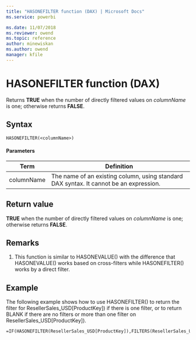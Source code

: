 ```yaml
---
title: "HASONEFILTER function (DAX) | Microsoft Docs"
ms.service: powerbi 

ms.date: 11/07/2018
ms.reviewer: owend
ms.topic: reference
author: minewiskan
ms.author: owend
manager: kfile
---
```

# HASONEFILTER function (DAX)
Returns **TRUE** when the number of directly filtered values on *columnName* is one; otherwise returns **FALSE**.  
  
## Syntax  
  
```dax
HASONEFILTER(<columnName>)  
```
  
#### Parameters  

|Term|Definition|  
|--------|--------------|  
| columnName   |  The name of an existing column, using standard DAX syntax. It cannot be an expression.  |  
  
## Return value  
**TRUE** when the number of directly filtered values on *columnName* is one; otherwise returns **FALSE**.  
  
## Remarks  
  
1.  This function is similar to HASONEVALUE() with the difference that HASONEVALUE() works based on cross-filters while HASONEFILTER() works by a direct filter.  
  
## Example  
The following example shows how to use HASONEFILTER() to return the filter for   ResellerSales_USD[ProductKey]) if there is one filter, or to return BLANK if there are no filters or more than one filter on ResellerSales_USD[ProductKey]).  
  
```dax
=IF(HASONEFILTER(ResellerSales_USD[ProductKey]),FILTERS(ResellerSales_USD[ProductKey]),BLANK())  
```
